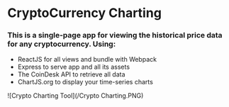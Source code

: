 # CryptoCurrency Charting

### This is a single-page app for viewing the historical price data for any cryptocurrency. Using:

- ReactJS for all views and bundle with Webpack
- Express to serve app and all its assets
- The CoinDesk API to retrieve all data
- ChartJS.org to display your time-series charts

![Crypto Charting Tool](/Crypto Charting.PNG)
